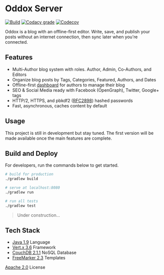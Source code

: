 # Oddox Server

[![Build](https://img.shields.io/travis/amdelamar/oddox-server.svg)](https://travis-ci.org/amdelamar/oddox-server)
[![Codacy grade](https://img.shields.io/codacy/grade/ae13ca0369824fda9b4d32d43398495c.svg)](https://www.codacy.com/app/amdelamar/oddox-server)
[![Codecov](https://img.shields.io/codecov/c/github/amdelamar/oddox-server.svg)](https://codecov.io/gh/amdelamar/oddox-server)

Oddox is a blog with an offline-first editor. Write, save, and publish your posts without an internet connection, then sync later when you're connected.

## Features

 * Multi-Author blog system with roles. Author, Admin, Co-Authors, and Editors
 * Organize blog posts by Tags, Categories, Featured, Authors, and Dates
 * Offline-first [dashboard](https://github.com/amdelamar/oddox-dashboard/) for authors to manage their blog
 * SEO & Social Media ready with Facebook (OpenGraph), Twitter, Google+ tags
 * HTTP/2, HTTPS, and pbkdf2 ([RFC2898](https://www.ietf.org/rfc/rfc2898.txt)) hashed passwords
 * Fast, asynchronous, caches content by default

## Usage

This project is still in development but stay tuned. The first version will be made available once the main features are complete.

## Build and Deploy

For developers, run the commands below to get started.

``` bash
# build for production
./gradlew build

# serve at localhost:8080
./gradlew run

# run all tests
./gradlew test
```

> Under construction...

<!--
### One-Click Deploy
[![Bluemix](https://bluemix.net/deploy/button.png)](https://bluemix.net/deploy?repository=https://github.com/amdelamar/oddox-server)
[![Heroku](https://www.herokucdn.com/deploy/button.png)](https://heroku.com/deploy?template=https://github.com/amdelamar/oddox-server)
[![Azure](https://azuredeploy.net/deploybutton.png)](https://azuredeploy.net/?repository=https://github.com/amdelamar/oddox-server)
[![Docker Cloud](https://files.cloud.docker.com/images/deploy-to-dockercloud.svg)](https://cloud.docker.com/stack/deploy/?repo=https://github.com/amdelamar/oddox-server)

### Docker Deploy

 1. Pull [CouchDB 2.1.1](https://hub.docker.com/r/amdelamar/couchdb/)
    ```
    docker pull amdelamar/couchdb:2.1.1
    ```
 1. Pull [Oddox 0.1.0](https://hub.docker.com/r/amdelamar/oddox/)
    ```
    docker pull amdelamar/oddox:0.1.0
    ```
 1. Run CouchDB container
    ```
    docker run -d -e COUCHDB_USER=oddox -e COUCHDB_PASSWORD=<STRONG-PW> -p 6984:6984 amdelamar/couchdb:2.1.1
    ```
     - Set your password for `<STRONG-PW>`. Write it down. Never share it!
     - Get the `<CONTAINER-IP>` for the next step.
 1. Run Oddox container
    ```
    docker run -e DB_URL=https://<CONTAINER-IP>:6984/ -e DB_USER=oddox -e DB_PASS=<STRONG-PW> -p 8080:8080 -p 8443:8443  amdelamar/oddox:0.1.0
    ```
     - Enter the `<CONTAINER-IP>` and `<STRONG-PW>` from your CouchDB container.
 1. Visit `https://<container-ip>:8443/`

  docker pull amdelamar/couchdb:2.1.1
  docker pull amdelamar/oddox:0.1.0
  docker build --no-cache --rm -t amdelamar/oddox:0.1.0 -t amdelamar/oddox .
  docker run -e DB_URL=https://<container-ip>:6984/ -e DB_USER=admin -e DB_PASS=admin -p 8080:8080 -p 8443:8443 amdelamar/oddox
  docker push amdelamar/oddox
  docker push amdelamar/oddox:0.1.0

### Cloud Foundry Deploy

> Under construction...

### Manually Deploy

> Under construction...

-->

## Tech Stack

 *  [Java 1.9](https://www.java.com/) Language
 *  [Vert.x 3.6](https://vertx.io/) Framework
 *  [CouchDB 2.1.1](https://couchdb.apache.org/) NoSQL Database
 *  [FreeMarker 2.3](https://freemarker.apache.org/) Templates

[Apache 2.0](https://github.com/amdelamar/oddox-server/blob/master/LICENSE) License
